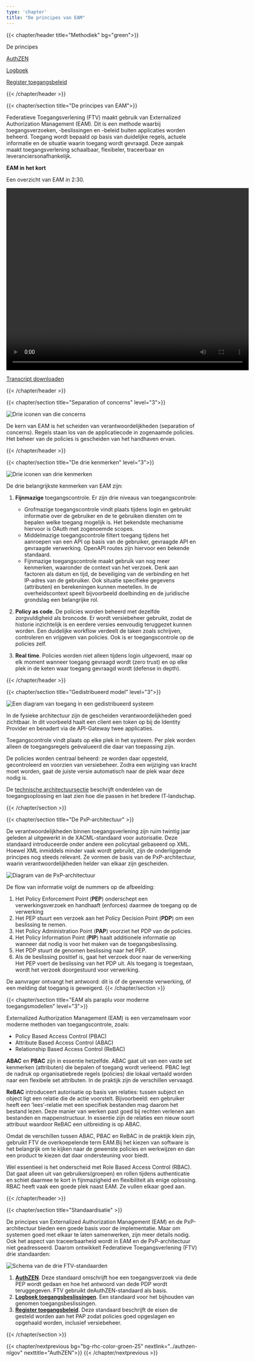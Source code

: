 ```yaml
---
type: 'chapter'
title: "De principes van EAM"
---
```


{{< chapter/header title="Methodiek" bg="green">}}

<div class="sub-navigation-wrapper">
<div class="sub-navigation-tab-selected utrecht-paragraph pt-1 sub-navigation-tab">
   <p>
      De principes
   </p>
</div>
<div class="utrecht-paragraph pt-1 sub-navigation-tab bg-rhc-color-groen-25">
   <p>
      <a href="../authzen-nlgov">AuthZEN</a>
   </p>
</div>
<div class="utrecht-paragraph pt-1 sub-navigation-tab bg-rhc-color-groen-25">
   <p>
      <a href="../logboek-toegangsbeslissingen">Logboek</a>
   </p>
</div> 
<div class="utrecht-paragraph pt-1 sub-navigation-tab bg-rhc-color-groen-25">
   <p>
      <a href="../register-toegangsbeleid">Register toegangsbeleid</a>
   </p>
</div> 
</div>

{{< /chapter/header >}}

{{< chapter/section title="De principes van EAM">}}

Federatieve Toegangsverlening (FTV) maakt gebruik van Externalized Authorization Management (EAM). Dit is een methode waarbij toegangsverzoeken, -beslissingen en -beleid buiten applicaties worden beheerd. Toegang wordt bepaald op basis van duidelijke regels, actuele informatie en de situatie waarin toegang wordt gevraagd. Deze aanpak maakt toegangsverlening schaalbaar, flexibeler, traceerbaar en leveranciersonafhankelijk.

**EAM in het kort**

Een overzicht van EAM in 2:30.

<video width="640" height="480" controls>
  <source src="https://github.com/VNG-Realisatie/ftv/raw/refs/heads/main/content/methodiek/methodiek-slidecast.mp4" type="video/mp4">
</video>

<a href="methodiek-slidecast-transcript.txt" download>Transcript downloaden</a>

{{< /chapter/header >}}

{{< chapter/section title="Separation of concerns" level="3">}}

![Drie iconen van die concerns](../methodiek_soc.png)

De kern van EAM is het scheiden van verantwoordelijkheden (separation of concerns). Regels staan los van de applicatiecode in zogenaamde policies. Het beheer van de policies is gescheiden van het handhaven ervan.

{{< /chapter/header >}}

{{< chapter/section title="De drie kenmerken" level="3">}}

![Drie iconen van drie kenmerken](../methodiek-3-kenmerken.png)

De drie belangrijkste kenmerken van EAM zijn:

1. **Fijnmazige** toegangscontrole. Er zijn drie niveaus van toegangscontrole:

     - Grofmazige toegangscontrole vindt plaats tijdens login en gebruikt informatie over de gebruiker en de te gebruiken diensten om te bepalen welke toegang mogelijk is.  Het bekendste mechanisme hiervoor is OAuth met zogenoemde scopes.
     - Middelmazige toegangscontrole filtert toegang tijdens het aanroepen van een API op basis van de gebruiker, gevraagde API en gevraagde verwerking. OpenAPI routes zijn hiervoor een bekende standaard.
     - Fijnmazige toegangscontrole maakt gebruik van nog meer kenmerken, waaronder de context van het verzoek. Denk aan factoren als datum en tijd, de beveiliging van de verbinding en het IP-adres van de gebruiker. Ook situatie specifieke gegevens (attributen) en berekeningen kunnen meetellen. In de overheidscontext speelt bijvoorbeeld doelbinding en de juridische grondslag een belangrijke rol.

3. **Policy as code**. De policies worden beheerd met dezelfde zorgvuldigheid als broncode. Er wordt versiebeheer gebruikt, zodat de historie inzichtelijk is en eerdere versies eenvoudig teruggezet kunnen worden. Een duidelijke workflow verdeelt de taken zoals schrijven, controleren en vrijgeven van policies. Ook is er toegangscontrole op de policies zelf.
3. **Real time**. Policies worden niet alleen tijdens login uitgevoerd, maar op elk moment wanneer toegang gevraagd wordt (zero trust) en op elke plek in de keten waar toegang gevraagd wordt (defense in depth).

{{< /chapter/header >}}

{{< chapter/section title="Gedistribueerd model" level="3">}}

![Een diagram van toegang in een gedistribueerd systeem](../methodiek-gedistribueerd.png)

In de fysieke architectuur zijn de gescheiden verantwoordelijkheden goed zichtbaar. In dit voorbeeld haalt een client een token op bij de Identity Provider en benadert via de API-Gateway twee applicaties.

Toegangscontrole vindt plaats op elke plek in het systeem. Per plek worden alleen de toegangsregels geëvalueerd die daar van toepassing zijn.

De policies worden centraal beheerd: ze worden daar opgesteld, gecontroleerd en voorzien van versiebeheer. Zodra een wijziging van kracht moet worden, gaat de juiste versie automatisch naar de plek waar deze nodig is.

De [technische architectuursectie](../architectuur) beschrijft onderdelen van de toegangsoplossing en laat zien hoe die passen in het bredere IT-landschap.

{{< /chapter/section >}}

{{< chapter/section title="De PxP-architectuur" >}}

De verantwoordelijkheden binnen toegangsverlening zijn ruim twintig jaar geleden al uitgewerkt in de XACML-standaard voor autorisatie. Deze standaard introduceerde onder andere een policytaal gebaseerd op XML. Hoewel XML inmiddels minder vaak wordt gebruikt, zijn de onderliggende principes nog steeds relevant. Ze vormen de basis van de PxP-architectuur, waarin verantwoordelijkheden helder van elkaar zijn gescheiden.

![Diagram van de PxP-architectuur](/ftv/diagrams/methodiek-pxp.svg)

De flow van informatie volgt de nummers op de afbeelding:

1. Het Policy Enforcement Point (**PEP**) onderschept een verwerkingsverzoek en handhaaft (enforces) daarmee de toegang op de verwerking 
2. Het PEP stuurt een verzoek aan het Policy Decision Point (**PDP**) om een beslissing te nemen.
3. Het Policy Administration Point (**PAP**) voorziet het PDP van de policies.
4. Het Policy Information Point (**PIP**) haalt additionele informatie op wanneer dat nodig is voor het maken van de toegangsbeslissing.
5. Het PDP stuurt de genomen beslissing naar het PEP.
6. Als de beslissing positief is, gaat het verzoek door naar de verwerking Het PEP voert de beslissing van het PDP uit. Als toegang is toegestaan, wordt het verzoek doorgestuurd voor verwerking.

De aanvrager ontvangt het antwoord: dit is óf de gewenste verwerking, óf een melding dat toegang is geweigerd.
{{< /chapter/section >}}

{{< chapter/section title="EAM als paraplu voor moderne toegangsmodellen" level="3">}}

Externalized Authorization Management (EAM) is een verzamelnaam voor moderne methoden van toegangscontrole, zoals:
- Policy Based Access Control (PBAC)
- Attribute Based Access Control (ABAC)
- Relationship Based Access Control (ReBAC)

**ABAC** en **PBAC** zijn in essentie hetzelfde. ABAC gaat uit van een vaste set kenmerken (attributen) die bepalen of toegang wordt verleend. PBAC legt de nadruk op organisatiebrede regels (policies) die lokaal vertaald worden naar een flexibele set attributen. In de praktijk zijn de verschillen vervaagd.

**ReBAC** introduceert autorisatie op basis van relaties: tussen subject en object ligt een relatie die de actie voorstelt. Bijvoorbeeld: een gebruiker heeft een ’lees’-relatie met een specifiek bestanden mag daarom het bestand lezen. Deze manier van werken past goed bij rechten verlenen aan bestanden en mappenstructuur. In essentie zijn de relaties een nieuw soort attribuut waardoor ReBAC een uitbreiding is op ABAC.

Omdat de verschillen tussen ABAC, PBAC en ReBAC in de praktijk klein zijn, gebruikt FTV de overkoepelende term EAM.Bij het kiezen van software is het belangrijk om te kijken naar de gewenste policies en werkwijzen en dan een product te kiezen dat daar ondersteuning voor biedt.

Wel essentieel is het onderscheid met Role Based Access Control (RBAC). Dat gaat alleen uit van gebruikers(groepen) en rollen tijdens authenticatie en schiet daarmee te kort in fijnmazigheid en flexibiliteit als enige oplossing. RBAC heeft vaak een goede plek naast EAM. Ze vullen elkaar goed aan.

{{< /chapter/header >}}

{{< chapter/section title="Standaardisatie" >}}

De principes van Externalized Authorization Management (EAM) en de PxP-architectuur bieden een goede basis voor de implementatie. Maar om systemen goed met elkaar te laten samenwerken, zijn meer details nodig. Ook het aspect van traceerbaarheid  wordt in EAM en de PxP-architectuur niet geadresseerd. Daarom ontwikkelt Federatieve Toegangsverlening (FTV) drie standaarden:

![Schema van de drie FTV-standaarden](/ftv/diagrams/methodiek-pxp-standaardisatie.svg)

1. **[AuthZEN](../authzen-nlgov)**. Deze standaard omschrijft hoe een toegangsverzoek via dede PEP wordt gedaan en hoe het antwoord van dede PDP wordt teruggegeven. FTV gebruikt deAuthZEN-standaard als basis.
2. **[Logboek toegangsbeslissingen](../logboek-toegangsbeslissingen)**. Een standaard voor het bijhouden van genomen toegangsbeslissingen.
3. **[Register toegangsbeleid](../register-toegangsbeleid)**. Deze standaard beschrijft de eisen die gesteld worden aan het PAP zodat policies goed opgeslagen en opgehaald worden, inclusief versiebeheer.

{{< /chapter/section >}}

{{< chapter/nextprevious  bg="bg-rhc-color-groen-25" nextlink="../authzen-nlgov" nexttitle="AuthZEN">}}
{{< /chapter/nextprevious >}}

